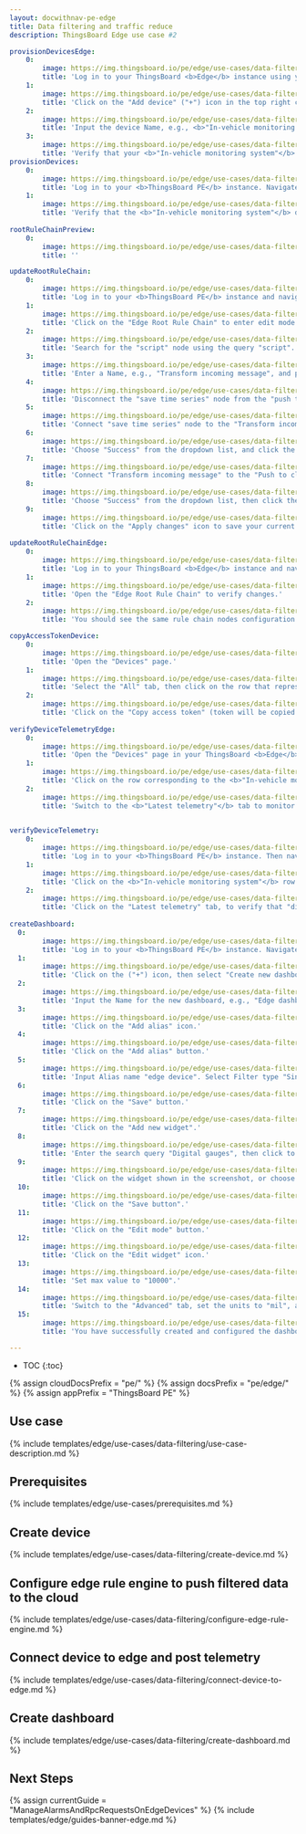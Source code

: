 ```yaml
---
layout: docwithnav-pe-edge
title: Data filtering and traffic reduce
description: ThingsBoard Edge use case #2

provisionDevicesEdge:
    0:
        image: https://img.thingsboard.io/pe/edge/use-cases/data-filtering/provision-devices-item-1.png
        title: 'Log in to your ThingsBoard <b>Edge</b> instance using your credentials. Navigate to the "Devices" page.'
    1:
        image: https://img.thingsboard.io/pe/edge/use-cases/data-filtering/provision-devices-item-2.png
        title: 'Click on the "Add device" ("+") icon in the top right corner of the table to create a device. Then click "Add new device".'
    2:
        image: https://img.thingsboard.io/pe/edge/use-cases/data-filtering/provision-devices-item-3.png
        title: 'Input the device Name, e.g., <b>"In-vehicle monitoring system"</b>. Then click the "Add" button.'
    3:
        image: https://img.thingsboard.io/pe/edge/use-cases/data-filtering/provision-devices-item-4.png
        title: 'Verify that your <b>"In-vehicle monitoring system"</b> device is listed in the devices table.'
provisionDevices:    
    0:
        image: https://img.thingsboard.io/pe/edge/use-cases/data-filtering/provision-devices-item-6.png
        title: 'Log in to your <b>ThingsBoard PE</b> instance. Navigate to the "Devices" page.'
    1:
        image: https://img.thingsboard.io/pe/edge/use-cases/data-filtering/provision-devices-item-7.png
        title: 'Verify that the <b>"In-vehicle monitoring system"</b> device is listed in the devices list.'
        
rootRuleChainPreview:
    0:
        image: https://img.thingsboard.io/pe/edge/use-cases/data-filtering/root-rule-chain.png
        title: ''

updateRootRuleChain:
    0:
        image: https://img.thingsboard.io/pe/edge/use-cases/data-filtering/update-root-item-1.png
        title: 'Log in to your <b>ThingsBoard PE</b> instance and navigate to the "Rule chains" page.'
    1:
        image: https://img.thingsboard.io/pe/edge/use-cases/data-filtering/update-root-item-2.png
        title: 'Click on the "Edge Root Rule Chain" to enter edit mode.'
    2:
        image: https://img.thingsboard.io/pe/edge/use-cases/data-filtering/update-root-item-3.png
        title: 'Search for the "script" node using the query "script". Drag the "Transformation" node into the rule chain.'
    3:
        image: https://img.thingsboard.io/pe/edge/use-cases/data-filtering/update-root-item-4.png
        title: 'Enter a Name, e.g., "Transform incoming message", and paste the <b>JavaScript code</b> (from the snippet above) to process only the "distance" readings parameter. Click "Add" to proceed.'
    4:
        image: https://img.thingsboard.io/pe/edge/use-cases/data-filtering/update-root-item-5.png
        title: 'Disconnect the "save time series" node from the "push to cloud" node.'
    5:
        image: https://img.thingsboard.io/pe/edge/use-cases/data-filtering/update-root-item-6.png
        title: 'Connect "save time series" node to the "Transform incoming message" node.'
    6:
        image: https://img.thingsboard.io/pe/edge/use-cases/data-filtering/update-root-item-7.png
        title: 'Choose "Success" from the dropdown list, and click the "Add" button.'
    7:
        image: https://img.thingsboard.io/pe/edge/use-cases/data-filtering/update-root-item-8.png
        title: 'Connect "Transform incoming message" to the "Push to cloud" node.'
    8:
        image: https://img.thingsboard.io/pe/edge/use-cases/data-filtering/update-root-item-9.png
        title: 'Choose "Success" from the dropdown list, then click the "Add" button to establish the connection.'
    9:
        image: https://img.thingsboard.io/pe/edge/use-cases/data-filtering/update-root-item-10.png
        title: 'Click on the "Apply changes" icon to save your current progress.'
         
updateRootRuleChainEdge:
    0:
        image: https://img.thingsboard.io/pe/edge/use-cases/data-filtering/update-root-item-11.png
        title: 'Log in to your ThingsBoard <b>Edge</b> instance and navigate to the "Devices" page.'
    1:
        image: https://img.thingsboard.io/pe/edge/use-cases/data-filtering/update-root-item-12.png
        title: 'Open the "Edge Root Rule Chain" to verify changes.'
    2:
        image: https://img.thingsboard.io/pe/edge/use-cases/data-filtering/update-root-item-13.png
        title: 'You should see the same rule chain nodes configuration as on the cloud.'

copyAccessTokenDevice:
    0:
        image: https://img.thingsboard.io/pe/edge/use-cases/data-filtering/copy-access-token-item-1.png
        title: 'Open the "Devices" page.'
    1:
        image: https://img.thingsboard.io/pe/edge/use-cases/data-filtering/copy-access-token-item-2.png
        title: 'Select the "All" tab, then click on the row that represents the <b>"In-vehicle monitoring system"</b> device in the table to open its details.'
    2:
        image: https://img.thingsboard.io/pe/edge/use-cases/data-filtering/copy-access-token-item-3.png
        title: 'Click on the "Copy access token" (token will be copied to your clipboard).'
    
verifyDeviceTelemetryEdge:
    0:
        image: https://img.thingsboard.io/pe/edge/use-cases/data-filtering/verify-device-telemetry-item-1.png
        title: 'Open the "Devices" page in your ThingsBoard <b>Edge</b> instance.'
    1:
        image: https://img.thingsboard.io/pe/edge/use-cases/data-filtering/verify-device-telemetry-item-2.png
        title: 'Click on the row corresponding to the <b>"In-vehicle monitoring system"</b> device in the table to view its details.'
    2:
        image: https://img.thingsboard.io/pe/edge/use-cases/data-filtering/verify-device-telemetry-item-3.png
        title: 'Switch to the <b>"Latest telemetry"</b> tab to monitor the telemetry data generated by the Python script in real-time'
    

verifyDeviceTelemetry:
    0:
        image: https://img.thingsboard.io/pe/edge/use-cases/data-filtering/verify-device-telemetry-item-5.png
        title: 'Log in to your <b>ThingsBoard PE</b> instance. Then navigate to the "Devices" page.' 
    1:
        image: https://img.thingsboard.io/pe/edge/use-cases/data-filtering/verify-device-telemetry-item-6.png
        title: 'Click on the <b>"In-vehicle monitoring system"</b> row to open the device details.'
    2:
        image: https://img.thingsboard.io/pe/edge/use-cases/data-filtering/verify-device-telemetry-item-7.png
        title: 'Click on the "Latest telemetry" tab, to verify that "distance readings" are pushed successfully from the edge to the cloud.'
    
createDashboard:
  0:
        image: https://img.thingsboard.io/pe/edge/use-cases/data-filtering/configure-dashboards-item-1.png
        title: 'Log in to your <b>ThingsBoard PE</b> instance. Navigate to "Dashboards" page.'
  1:
        image: https://img.thingsboard.io/pe/edge/use-cases/data-filtering/configure-dashboards-item-2.png
        title: 'Click on the ("+") icon, then select "Create new dashboard"'
  2:
        image: https://img.thingsboard.io/pe/edge/use-cases/data-filtering/configure-dashboards-item-3.png
        title: 'Input the Name for the new dashboard, e.g., "Edge dashboards", then click the "Add" button.'
  3:
        image: https://img.thingsboard.io/pe/edge/use-cases/data-filtering/configure-dashboards-item-4.png
        title: 'Click on the "Add alias" icon.'
  4:
        image: https://img.thingsboard.io/pe/edge/use-cases/data-filtering/configure-dashboards-item-5.png
        title: 'Click on the "Add alias" button.'
  5:
        image: https://img.thingsboard.io/pe/edge/use-cases/data-filtering/configure-dashboards-item-6.png
        title: 'Input Alias name "edge device". Select Filter type "Single entity", type "Device", and Device <b>"In-vehicle monitoring system"</b>. Then click on the "Add" button.'
  6:
        image: https://img.thingsboard.io/pe/edge/use-cases/data-filtering/configure-dashboards-item-7.png
        title: 'Click on the "Save" button.'
  7:
        image: https://img.thingsboard.io/pe/edge/use-cases/data-filtering/configure-dashboards-item-8.png
        title: 'Click on the "Add new widget".'
  8:
        image: https://img.thingsboard.io/pe/edge/use-cases/data-filtering/configure-dashboards-item-9.png
        title: 'Enter the search query "Digital gauges", then click to select the widget from the search results.'
  9:
        image: https://img.thingsboard.io/pe/edge/use-cases/data-filtering/configure-dashboards-item-10.png
        title: 'Click on the widget shown in the screenshot, or choose another one according to your preference.'
  10:
        image: https://img.thingsboard.io/pe/edge/use-cases/data-filtering/configure-dashboards-item-11.png
        title: 'Click on the "Save button".'
  11:
        image: https://img.thingsboard.io/pe/edge/use-cases/data-filtering/configure-dashboards-item-12.png
        title: 'Click on the "Edit mode" button.'
  12:
        image: https://img.thingsboard.io/pe/edge/use-cases/data-filtering/configure-dashboards-item-13.png
        title: 'Click on the "Edit widget" icon.'
  13:
        image: https://img.thingsboard.io/pe/edge/use-cases/data-filtering/configure-dashboards-item-14.png
        title: 'Set max value to "10000".'
  14:
        image: https://img.thingsboard.io/pe/edge/use-cases/data-filtering/configure-dashboards-item-15.png
        title: 'Switch to the "Advanced" tab, set the units to "mil", and click the "Apply" button.'
  15:  
        image: https://img.thingsboard.io/pe/edge/use-cases/data-filtering/configure-dashboards-item-16.png
        title: 'You have successfully created and configured the dashboard.'

---
```

* TOC
{:toc}

{% assign cloudDocsPrefix = "pe/" %}
{% assign docsPrefix = "pe/edge/" %}
{% assign appPrefix = "ThingsBoard PE" %}

## Use case

{% include templates/edge/use-cases/data-filtering/use-case-description.md %}

## Prerequisites

{% include templates/edge/use-cases/prerequisites.md %}

## Create device

{% include templates/edge/use-cases/data-filtering/create-device.md %}

## Configure edge rule engine to push filtered data to the cloud

{% include templates/edge/use-cases/data-filtering/configure-edge-rule-engine.md %}

## Connect device to edge and post telemetry

{% include templates/edge/use-cases/data-filtering/connect-device-to-edge.md %}

## Create dashboard

{% include templates/edge/use-cases/data-filtering/create-dashboard.md %}

## Next Steps

{% assign currentGuide = "ManageAlarmsAndRpcRequestsOnEdgeDevices" %}
{% include templates/edge/guides-banner-edge.md %}